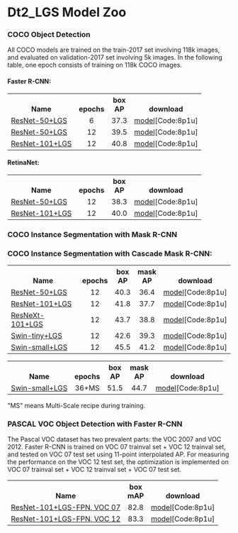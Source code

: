 # Dt2_LGS Model Zoo

### COCO Object Detection

All COCO models are trained on the train-2017 set involving 118k images, and evaluated on validation-2017 set involving 5k images.
In the following table, one epoch consists of training on 118k COCO images.

#### Faster R-CNN:
<!--
(fb only) To update the table in vim:
1. Remove the old table: d}
2. Copy the below command to the place of the table
3. :.!bash

./gen_html_table.py --config 'COCO-Detection/faster*'{50,101}'*'{6e,12e,36e+MS}'*' 'COCO-Detection/faster*101*' --name R50-LGS-FPN R101-LGS-FPN X101-LGS-FPN Swin-t-LGS-FPN Swin-s-LGS-FPN --fields lr_sched box_AP
-->


<table><tbody>
<!-- START TABLE -->
<!-- TABLE HEADER -->
<th valign="bottom">Name</th>
<th valign="bottom">epochs</th>
<th valign="bottom">box<br/>AP</th>
<th valign="bottom">download</th>
<!-- TABLE BODY -->
<!-- ROW: faster_rcnn_R_50_LGS_FPN_6e -->
 <tr><td align="left"><a href="configs/COCO-Detection/faster_rcnn_R_50_LGS_FPN_6e.yaml">ResNet-50+LGS</a></td>
<td align="center">6</td>
<td align="center">37.3</td>
<td align="center"><a href="https://pan.baidu.com/s/1oAjJMwW9aVgAr9eQZKMgeQ">model</a>[Code:8p1u]</td>
</tr>
<!-- ROW: faster_rcnn_R_50_LGS_FPN_12e -->
 <tr><td align="left"><a href="configs/COCO-Detection/faster_rcnn_R_50_LGS_FPN_12e.yaml">ResNet-50+LGS</a></td>
<td align="center">12</td>
<td align="center">39.5</td>
<td align="center"><a href="https://pan.baidu.com/s/1oAjJMwW9aVgAr9eQZKMgeQ">model</a>[Code:8p1u]</td>
</tr>
<!-- ROW: faster_rcnn_R_101_LGS_FPN_12e -->
 <tr><td align="left"><a href="configs/COCO-Detection/faster_rcnn_R_101_LGS_FPN_12e.yaml">ResNet-101+LGS</a></td>
<td align="center">12</td>
<td align="center">40.8</td>
<td align="center"><a href="https://pan.baidu.com/s/1oAjJMwW9aVgAr9eQZKMgeQ">model</a>[Code:8p1u]</td>
</tr>
</tbody></table>

#### RetinaNet:
<!--
./gen_html_table.py --config 'COCO-Detection/retina*50*' 'COCO-Detection/retina*101*' --name R50-LGS-FPN R101-LGS-FPN --fields lr_sched box_AP
-->

<table><tbody>
<!-- START TABLE -->
<!-- TABLE HEADER -->
<th valign="bottom">Name</th>
<th valign="bottom">epochs</th>
<th valign="bottom">box<br/>AP</th>
<th valign="bottom">download</th>
<!-- TABLE BODY -->
<!-- ROW: retinanet_R_50_LGS_FPN_12e -->
 <tr><td align="left"><a href="configs/COCO-Detection/retinanet_R_50_LGS_FPN_12e.yaml">ResNet-50+LGS</a></td>
<td align="center">12</td>
<td align="center">38.3</td>
<td align="center"><a href="https://pan.baidu.com/s/1oAjJMwW9aVgAr9eQZKMgeQ">model</a>[Code:8p1u]</td>
</tr>
<!-- ROW: retinanet_R_101_LGS_FPN_12e -->
 <tr><td align="left"><a href="configs/COCO-Detection/retinanet_R_101_LGS_FPN_12e.yaml">ResNet-101+LGS</a></td>
<td align="center">12</td>
<td align="center">40.0</td>
<td align="center"><a href="https://pan.baidu.com/s/1oAjJMwW9aVgAr9eQZKMgeQ">model</a>[Code:8p1u]</td>
</tr>
</tbody></table>


### COCO Instance Segmentation with Mask R-CNN
<!--
./gen_html_table.py --config 'COCO-InstanceSegmentation/mask*50*'{12e,36e}'*' 'COCO-InstanceSegmentation/mask*101*' --name R50-LGS-FPN R101-LGS-FPN X101-LGS-FPN Swin-t-LGS_FPN Swin-s-LGS_FPN --fields lr_sched box_AP mask_AP
-->



<table><tbody>
<!-- START TABLE -->
<!-- TABLE HEADER -->
<th valign="bottom">Name</th>
<th valign="bottom">epochs</th>
<th valign="bottom">box<br/>AP</th>
<th valign="bottom">mask<br/>AP</th>
<th valign="bottom">download</th>
<!-- TABLE BODY -->
<!-- ROW: mask_rcnn_R_50_LGS_FPN_12e -->
 <tr><td align="left"><a href="configs/COCO-InstanceSegmentation/mask_rcnn_R_50_LGS_FPN_12e.yaml">ResNet-50+LGS</a></td>
<td align="center">12</td>
<td align="center">40.3</td>
<td align="center">36.4</td>
<td align="center"><a href="https://pan.baidu.com/s/1oAjJMwW9aVgAr9eQZKMgeQ">model</a>[Code:8p1u]</td>
</tr>
<!-- ROW: mask_rcnn_R_101_LGS_FPN_12e -->
 <tr><td align="left"><a href="configs/COCO-InstanceSegmentation/mask_rcnn_R_101_LGS_FPN_12e.yaml">ResNet-101+LGS</a></td>
<td align="center">12</td>
<td align="center">41.8</td>
<td align="center">37.7</td>
<td align="center"><a href="https://pan.baidu.com/s/1oAjJMwW9aVgAr9eQZKMgeQ">model</a>[Code:8p1u]</td>
</tr>
<!-- ROW: mask_rcnn_X_101_32x8d_LGS_FPN_12e -->
 <tr><td align="left"><a href="configs/COCO-InstanceSegmentation/mask_rcnn_X_101_32x8d_LGS_FPN_12e.yaml">ResNeXt-101+LGS</a></td>
<td align="center">12</td>
<td align="center">43.7</td>
<td align="center">38.8</td>
<td align="center"><a href="https://pan.baidu.com/s/1oAjJMwW9aVgAr9eQZKMgeQ">model</a>[Code:8p1u]</td>
</tr>
<!-- ROW: mask_rcnn_swin-t-p4-w7_LGS_FPN_12e -->
 <tr><td align="left"><a href="configs/COCO-InstanceSegmentation/mask_rcnn_swin-t-p4-w7_LGS_FPN_12e.yaml">Swin-tiny+LGS</a></td>
<td align="center">12</td>
<td align="center">42.6</td>
<td align="center">39.3</td>
<td align="center"><a href="https://pan.baidu.com/s/1oAjJMwW9aVgAr9eQZKMgeQ">model</a>[Code:8p1u]</td>
</tr>
<!-- ROW: mask_rcnn_swin-s-p4-w7_LGS_FPN_12e -->
 <tr><td align="left"><a href="configs/COCO-InstanceSegmentation/mask_rcnn_swin-s-p4-w7_LGS_FPN_12e.yaml">Swin-small+LGS</a></td>
<td align="center">12</td>
<td align="center">45.5</td>
<td align="center">41.2</td>
<td align="center"><a href="https://pan.baidu.com/s/1oAjJMwW9aVgAr9eQZKMgeQ">model</a>[Code:8p1u]</td>
</tr>

###  COCO Instance Segmentation with Cascade Mask R-CNN:

<!--
./gen_html_table.py --config 'Misc/cascade*36e.yaml' --name "Cascade Mask R-CNN"  --fields box_AP mask_AP
-->


<table><tbody>
<!-- START TABLE -->
<!-- TABLE HEADER -->
<th valign="bottom">Name</th>
<th valign="bottom">epochs</th>
<th valign="bottom">box<br/>AP</th>
<th valign="bottom">mask<br/>AP</th>
<th valign="bottom">download</th>
<!-- TABLE BODY -->
<!-- ROW: cascade_mask_rcnn_swin-s-p4-w7_LGS_36e_ms -->
 <tr><td align="left"><a href="configs/Misc/cascade_mask_rcnn_swin-s-p4-w7_LGS_36e_ms.yaml">Swin-small+LGS</a></td>
<td align="center">36+MS</td>
<td align="center">51.5</td>
<td align="center">44.7</td>
<td align="center"><a href="https://pan.baidu.com/s/1oAjJMwW9aVgAr9eQZKMgeQ">model</a>[Code:8p1u]</td>
</tr>
</tbody></table>
</tbody></table>

"MS" means Multi-Scale recipe during training.

### PASCAL VOC Object Detection with Faster R-CNN

The Pascal VOC dataset has two prevalent parts: the VOC 2007 and VOC 2012. 
Faster R-CNN is trained on VOC 07 trainval set + VOC 12 trainval set, and tested on VOC 07 test set using 11-point interpolated AP.
For measuring the performance on the VOC 12 test set, the optimization is implemented on VOC 07 trainval set + VOC 12 trainval set + VOC 07 test set.


<!--
./gen_html_table.py --config 'PascalVOC-Detection/*' --name "R101-LGS-FPN, VOC" --fields box_mAP
-->


<table><tbody>
<!-- START TABLE -->
<!-- TABLE HEADER -->
<th valign="bottom">Name</th>
<th valign="bottom">box<br/>mAP</th>
<th valign="bottom">download</th>
<!-- TABLE BODY -->
<!-- ROW: faster_rcnn_R_101_LGS_FPN_voc07_ms -->
 <tr><td align="left"><a href="configs/PascalVOC-Detection/faster_rcnn_R_101_LGS_FPN_voc07_ms.yaml">ResNet-101+LGS-FPN, VOC 07</a></td>
<td align="center">82.8</td>
<td align="center"><a href="https://pan.baidu.com/s/1oAjJMwW9aVgAr9eQZKMgeQ">model</a>[Code:8p1u]</td>
</tr>
<!-- ROW: faster_rcnn_R_101_LGS_FPN_voc12_ms -->
 <tr><td align="left"><a href="configs/PascalVOC-Detection/faster_rcnn_R_101_LGS_FPN_voc12_ms.yaml">ResNet-101+LGS-FPN, VOC 12</a></td>
<td align="center">83.3</td>
<td align="center"><a href="https://pan.baidu.com/s/1oAjJMwW9aVgAr9eQZKMgeQ">model</a>[Code:8p1u]</td>
</tr>
</tbody></table>





